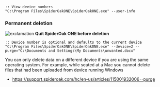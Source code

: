 ```batch
:: View device numbers
"C:\Program Files\SpiderOakONE\SpiderOakONE.exe" --user-info
```

### Permanent deletion

![exclamation](https://github.com/cheretbe/notes/blob/master/images/warning_16.png) **Quit SpiderOak ONE before deletion**

```batch
:: Device number is optional and defaults to the current device
"C:\Program Files\SpiderOakONE\SpiderOakONE.exe" --device=2 --purge="C:\Documents and Settings\My Documents\unwanted.docx"
```

You can only delete data on a different device if you are using the same operating system.
For example, while seated at a Mac you cannot delete files that had been uploaded from device running Windows

* https://support.spideroak.com/hc/en-us/articles/115001932006--purge
